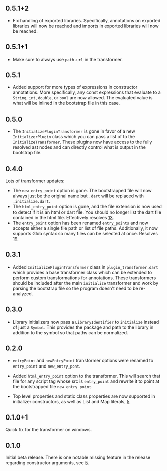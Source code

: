## 0.5.1+2

* Fix handling of exported libraries. Specifically, annotations on exported
libraries will now be reached and imports in exported libraries will now be
reached.

## 0.5.1+1

* Make sure to always use `path.url` in the transformer.

## 0.5.1

* Added support for more types of expressions in constructor annotations. More
specifically, any const expressions that evaluate to a `String`, `int`,
`double`, or `bool` are now allowed. The evaluated value is what will be inlined
in the bootstrap file in this case.


## 0.5.0

* The `InitializePluginTransformer` is gone in favor of a new
`InitializerPlugin` class which you can pass a list of to the
`InitializeTransformer`. These plugins now have access to the fully resolved ast
nodes and can directly control what is output in the bootstrap file.

## 0.4.0

Lots of transformer updates:

* The `new_entry_point` option is gone. The bootstrapped file will now always
just be the original name but `.dart` will be replaced with `.initialize.dart`.
* The `html_entry_point` option is gone, and the file extension is now used to
detect if it is an html or dart file. You should no longer list the dart file
contained in the html file. Effectively resolves
[13](https://github.com/dart-lang/initialize/issues/13).
* The `entry_point` option has been renamed `entry_points` and now accepts
either a single file path or list of file paths. Additionally, it now supports
Glob syntax so many files can be selected at once. Resolves
[19](https://github.com/dart-lang/initialize/issues/19).

## 0.3.1

* Added `InitializePluginTransformer` class in `plugin_transformer.dart` which
provides a base transformer class which can be extended to perform custom
transformations for annotations. These transformers should be included after the
main `initialize` transformer and work by parsing the bootstrap file so the
program doesn't need to be re-analyzed.

## 0.3.0

* Library initializers now pass a `LibraryIdentifier` to `initialize` instead of
just a `Symbol`. This provides the package and path to the library in addition
to the symbol so that paths can be normalized.

## 0.2.0

* `entryPoint` and `newEntryPoint` transformer options were renamed to
`entry_point` and `new_entry_pont`.

* Added `html_entry_point` option to the transformer. This will search that file
for any script tag whose src is `entry_point` and rewrite it to point at the
bootstrapped file `new_entry_point`.

* Top level properties and static class properties are now supported in
initializer constructors, as well as List and Map literals,
[5](https://github.com/dart-lang/initialize/issues/5).

## 0.1.0+1

Quick fix for the transformer on windows.

## 0.1.0

Initial beta release. There is one notable missing feature in the release
regarding constructor arguments, see
[5](https://github.com/dart-lang/initialize/issues/5).
